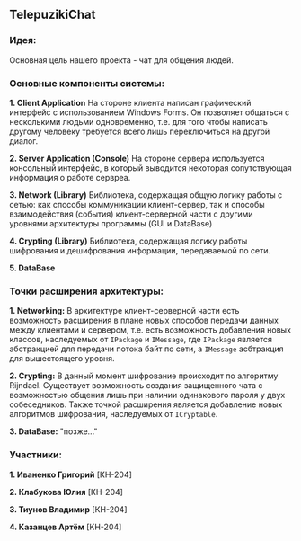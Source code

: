 ## TelepuzikiChat


### Идея:
Основная цель нашего проекта - чат для общения людей.


### Основные компоненты системы:

**1. Client Application**
На стороне клиента написан графический интерфейс с использованием Windows Forms. 
Он позволяет общаться с несколькими людьми одновременно, т.е. для того чтобы написать 
другому человеку требуется всего лишь переключиться на другой диалог.

**2. Server Application (Console)**
На стороне сервера используется консольный интерфейс, в который выводится некоторая 
сопутствующая информация о работе сервреа.

**3. Network (Library)**
Библиотека, содержащая общую логику работы с сетью: как способы коммуникации клиент-сервер,
так и способы взаимодействия (события) клиент-серверной части с другими уровнями архитектуры программы
(GUI и DataBase)

**4. Crypting (Library)**
Библиотека, содержащая логику работы шифрования и дешифрования информации, передаваемой 
по сети.

**5. DataBase**


### Точки расширения архитектуры:
**1. Networking:**
В архитектуре клиент-серверной части есть возможность расширения в плане 
новых способов передачи данных между клиентами и сервером, т.е. есть возможность 
добавления новых классов, наследуемых от `IPackage` и `IMessage`, где `IPackage`
является абстракцией для передачи потока байт по сети, а `IMessage` асбтракция для
вышестоящего уровня.

**2. Crypting:** 
В данный момент шифрование происходит по алгоритму Rijndael. Существует возможность
создания защищенного чата с возможностью общения лишь при наличии одинакового пароля
у двух собеседников. Также точкой расширения является добавление новых алгоритмов
шифрования, наследуемых от `ICryptable`.

**3. DataBase:** "позже..."


### Участники:
**1. Иваненко Григорий** [КН-204]

**2. Клабукова Юлия** [КН-204]

**3. Тиунов Владимир** [КН-204]

**4. Казанцев Артём** [КН-204]
